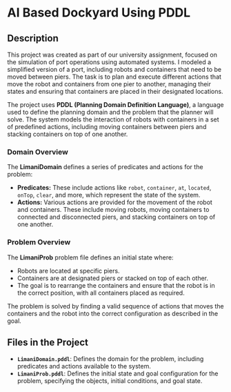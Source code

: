 # AI Based Dockyard Using PDDL

## Description

This project was created as part of our university assignment, focused on the simulation of port operations using automated systems. I modeled a simplified version of a port, including robots and containers that need to be moved between piers. The task is to plan and execute different actions that move the robot and containers from one pier to another, managing their states and ensuring that containers are placed in their designated locations.

The project uses **PDDL (Planning Domain Definition Language)**, a language used to define the planning domain and the problem that the planner will solve. The system models the interaction of robots with containers in a set of predefined actions, including moving containers between piers and stacking containers on top of one another.

### Domain Overview

The **LimaniDomain** defines a series of predicates and actions for the problem:
- **Predicates:** These include actions like `robot`, `container`, `at`, `located`, `onTop`, `clear`, and more, which represent the state of the system.
- **Actions:** Various actions are provided for the movement of the robot and containers. These include moving robots, moving containers to connected and disconnected piers, and stacking containers on top of one another.

### Problem Overview

The **LimaniProb** problem file defines an initial state where:
- Robots are located at specific piers.
- Containers are at designated piers or stacked on top of each other.
- The goal is to rearrange the containers and ensure that the robot is in the correct position, with all containers placed as required.

The problem is solved by finding a valid sequence of actions that moves the containers and the robot into the correct configuration as described in the goal.

## Files in the Project

- **`LimaniDomain.pddl`**: Defines the domain for the problem, including predicates and actions available to the system.
- **`LimaniProb.pddl`**: Defines the initial state and goal configuration for the problem, specifying the objects, initial conditions, and goal state.
